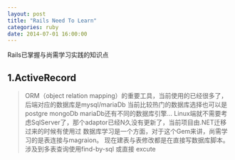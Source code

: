 ```yaml
---
layout: post
title: "Rails Need To Learn"
categories: ruby
date: 2014-07-01 16:00:00
---
```

Rails已掌握与尚需学习实践的知识点
## 1.ActiveRecord
>ORM（object relation mapping）的重要工具，当前使用的已经很多了，后端对应的数据库是mysql/mariaDb
>当前比较热门的数据库选择也可以是postgre mongoDb
>mariaDb还有不同的数据库引擎...
>Linux端就不需要考虑SqlServer了，那个adaptor已经N久没有更新了，当前项目由.NET迁移过来的时候有使用过
>数据库学习是一个方面，对于这个Gem来讲，尚需学习的是表连接与magraion。
>现在建表与表修改都是在直接写数据库脚本。
>涉及到多表查询使用find-by-sql 或直接 excute
